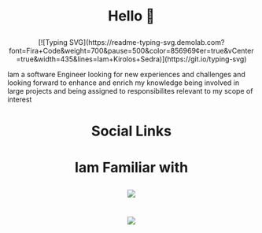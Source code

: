 # <p align="center">Hello 👋  </p>

<p align="center">[![Typing SVG](https://readme-typing-svg.demolab.com?font=Fira+Code&weight=700&pause=500&color=856969&center=true&vCenter=true&width=435&lines=Iam+Kirolos+Sedra)](https://git.io/typing-svg)
  </p>


Iam a software Engineer looking for new experiences and challenges and looking forward to enhance and enrich my knowledge being involved in large projects and being assigned to responsibilites relevant to my scope of interest

#  <p align="center">Social Links </p>

#  <p align="center"> Iam Familiar with </p>
<p align="center">
  <a href="https://skillicons.dev">
    <img src="https://skillicons.dev/icons?i=github,flutter,cpp,c,java,qt,html,css,javascript,python,matlab,linux,unity" />
  </a>
</p>

# <p align="center">![](https://github-readme-stats.vercel.app/api?username=kirolossedra&show_icons=true&theme=transparent)  </p>





